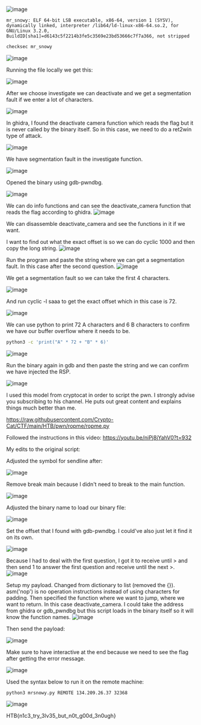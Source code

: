 ![image](https://user-images.githubusercontent.com/80063008/144766039-75b1df19-52f7-42a4-a0ef-13ee9c068cb6.png)

```
mr_snowy: ELF 64-bit LSB executable, x86-64, version 1 (SYSV), dynamically linked, interpreter /lib64/ld-linux-x86-64.so.2, for GNU/Linux 3.2.0, BuildID[sha1]=d6143c5f2214b3fe5c3569e23bd53666c7f7a366, not stripped
```
```bash
checksec mr_snowy
```
![image](https://user-images.githubusercontent.com/80063008/144766045-2aac3713-1bf3-4f1a-941f-b9a56055881f.png)

Running the file locally we get this:

![image](https://user-images.githubusercontent.com/80063008/144766047-64d2c2dc-7ee4-413c-bea4-b57221742e72.png)

After we choose investigate we can deactivate and we get a segmentation fault if we enter a lot of characters.

![image](https://user-images.githubusercontent.com/80063008/144766050-3ba28b25-7688-4463-a223-a5a2b277fd68.png)

In ghidra, I found the deactivate camera function which reads the flag but it is never called by the binary itself. So in this case, we need to do a ret2win type of attack.

![image](https://user-images.githubusercontent.com/80063008/144766058-c8b8d558-e0af-494f-b8a6-ada568c271ea.png)

We have segmentation fault in the investigate function.

![image](https://user-images.githubusercontent.com/80063008/144766062-d3e79283-4177-442c-b3db-cf4d79ab26a0.png)

Opened the binary using gdb-pwndbg.

![image](https://user-images.githubusercontent.com/80063008/144766083-0e95c5f5-06a3-44e5-8bf8-2a640af69b43.png)

We can do info functions and can see the deactivate_camera function that reads the flag according to ghidra. 
![image](https://user-images.githubusercontent.com/80063008/144766094-1527cdcc-e930-4831-8fb8-b02ee30914ec.png)

We can disassemble deactivate_camera and see the functions in it if we want.

I want to find out what the exact offset is so we can do cyclic 1000 and then copy the long string.
![image](https://user-images.githubusercontent.com/80063008/144766100-fcfef88d-7e38-4627-8f03-344e88c84447.png)

Run the program and paste the string where we can get a segmentation fault. In this case after the second question.
![image](https://user-images.githubusercontent.com/80063008/144766105-5c601f4a-2616-440f-98a4-b5e3346725ae.png)

We get a segmentation fault so we can take the first 4 characters.

![image](https://user-images.githubusercontent.com/80063008/144766108-9f6f6a99-5a94-4a47-a635-f3cfd26ba080.png)

And run cyclic -l saaa to get the exact offset which in this case is 72.

![image](https://user-images.githubusercontent.com/80063008/144766110-32b76cce-089e-4390-a7c8-5ec63ea0306e.png)

We can use python to print 72 A characters and 6 B characters to confirm we have our buffer overflow where it needs to be.

```bash
python3 -c 'print("A" * 72 + "B" * 6)'
```
![image](https://user-images.githubusercontent.com/80063008/144766116-8b59e638-d440-4f3b-a588-5980c238b9c6.png)

Run the binary again in gdb and then paste the string and we can confirm we have injected the RSP.

![image](https://user-images.githubusercontent.com/80063008/144766117-13b6a222-265b-4956-bf5f-aa1ad8d3995d.png)

I used this model from cryptocat in order to script the pwn. I strongly advise you subscribing to his channel. He puts out great content and explains things much better than me.

https://raw.githubusercontent.com/Crypto-Cat/CTF/main/HTB/pwn/ropme/ropme.py

Followed the instructions in this video:
https://youtu.be/niPj8jYahV0?t=932


My edits to the original script:

Adjusted the symbol for sendline after:

![image](https://user-images.githubusercontent.com/80063008/144766151-19ad1369-d2cf-4ca8-8e6c-4e3ed7b68a68.png)

Remove break main because I didn't need to break to the main function.

![image](https://user-images.githubusercontent.com/80063008/144766155-bccc5c30-3a10-4fb6-814e-fa6c2e440351.png)

Adjusted the binary name to load our binary file:

![image](https://user-images.githubusercontent.com/80063008/144766161-ff3ab289-89ee-41a0-9a00-65f90c3ef73d.png)

Set the offset that I found with gdb-pwndbg. I could've also just let it find it on its own.

![image](https://user-images.githubusercontent.com/80063008/144766163-a99785bd-104c-4f45-abc7-8602dd7a43fc.png)

Because I had to deal with the first question, I got it to receive until > and then send 1 to answer the first question and receive until the next >.
![image](https://user-images.githubusercontent.com/80063008/144766172-2b080074-72cf-4ccd-b5e0-64f780a3cd35.png)

Setup my payload. Changed from dictionary to list (removed the {}). asm('nop') is no operation instructions instead of using characters for padding. Then specified the function where we want to jump, where we want to return. In this case deactivate_camera. I could take the address from ghidra or gdb_pwndbg but this script loads in the binary itself so it will know the function names.
![image](https://user-images.githubusercontent.com/80063008/144766175-68da9caa-444c-4445-b69d-49cf54efdbdd.png)

Then send the payload:

![image](https://user-images.githubusercontent.com/80063008/144766181-54e22cf7-bfa7-4a7f-9319-7b0634b24efd.png)

Make sure to have interactive at the end because we need to see the flag after getting the error message.

![image](https://user-images.githubusercontent.com/80063008/144766182-96894bca-8d92-4144-9cd3-18f2fd42ce00.png)

Used the syntax below to run it on the remote machine:

```
python3 mrsnowy.py REMOTE 134.209.26.37 32368
```
![image](https://user-images.githubusercontent.com/80063008/144766187-26eba9c2-b5ad-4546-881e-8fb3df0bac9d.png)

HTB{n1c3_try_3lv35_but_n0t_g00d_3n0ugh} 

